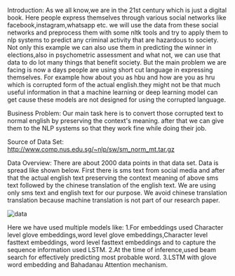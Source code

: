 Introduction:
As we all know,we are in the 21st century which is just a digital book.
Here people express themselves through various social networks like
facebook,instagram,whatsapp etc. we will use the data from these
social networks and preprocess them with some nltk tools and try to
apply them to nlp systems to predict any criminal activity that are
hazardous to society. Not only this example we can also use them in
predicting the winner in elections,also in psychometric assessment
and what not, we can use that data to do lot many things that benefit
society. But the main problem we are facing is now a days people are
using short cut language in expressing themselves. For example how
about you as hbu and how are you as hru which is corrupted form of
the actual english.they might not be that much useful information in
that a machine learning or deep learning model can get cause these
models are not designed for using the corrupted language.





Business Problem:
Our main task here is to convert those corrupted text to normal
english by preserving the context's meaning. after that we can give
them to the NLP systems so that they work fine while doing their job.





Source of Data Set:
http://www.comp.nus.edu.sg/~nlp/sw/sm_norm_mt.tar.gz




Data Overview:
There are about 2000 data points in that data set. Data is spread like
shown below. First there is sms text from social media and after that
the actual english text preserving the context meaning of above sms
text followed by the chinese translation of the english text. We are
using only sms text and english text for our purpose. We avoid chinese
translation translation because machine translation is not part of our
research paper.




![data](https://user-images.githubusercontent.com/48234359/140685143-ea67540c-bef4-4a96-8742-d7f81c286501.png)




Here we have used multiple models like:
1.For embeddings used Character level glove embeddings,word level glove embeddings,Character level fasttext embeddings, word level fasttext embeddings and to capture the sequence information used LSTM.
2.At the time of inference,used beam search for effectively predicting most probable word.
3.LSTM with glove word embedding and Bahadanau Attention mechanism.



